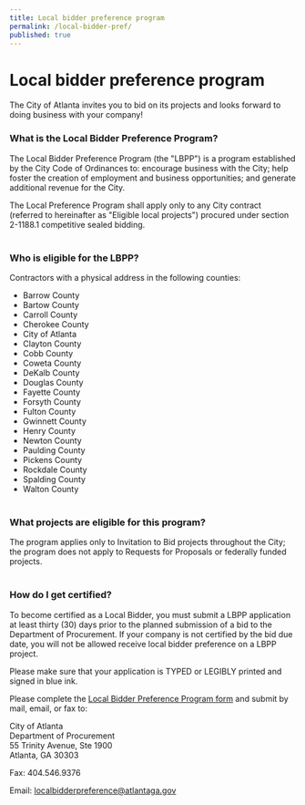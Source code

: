 ```yaml
---
title: Local bidder preference program
permalink: /local-bidder-pref/
published: true
---
```

# Local bidder preference program

The City of Atlanta invites you to bid on its projects and looks forward to doing business with your company!  

### **What is the Local Bidder Preference Program?**
The Local Bidder Preference Program (the "LBPP") is a program established by the City Code of Ordinances to: encourage business with the City; help foster the creation of employment and business opportunities; and generate additional revenue for the City.

The Local Preference Program shall apply only to any City contract (referred to hereinafter as "Eligible local projects") procured under section 2-1188.1 competitive sealed bidding.
<br><br>

### **Who is eligible for the LBPP?**
Contractors with a physical address in the following counties:  

- Barrow County
- Bartow County
- Carroll County
- Cherokee County
- City of Atlanta
- Clayton County
- Cobb County
- Coweta County
- DeKalb County
- Douglas County
- Fayette County
- Forsyth County
- Fulton County
- Gwinnett County
- Henry County
- Newton County
- Paulding County
- Pickens County
- Rockdale County
- Spalding County
- Walton County
<br><br>

### **What projects are eligible for this program?**
The program applies only to Invitation to Bid projects throughout the City; the program does not apply to Requests for Proposals or federally funded projects.
<br><br>

### **How do I get certified?**  
To become certified as a Local Bidder, you must submit a LBPP application at least thirty (30) days prior to the planned submission of a bid to the Department of Procurement. If your company is not certified by the bid due date, you will not be allowed receive local bidder preference on a LBPP project.  

Please make sure that your application is TYPED or LEGIBLY printed and signed in blue ink.  

Please complete the [Local Bidder Preference Program form](http://atlantaga.gov/modules/showdocument.aspx?documentid=5547) and submit by mail, email, or fax to:  

City of Atlanta  
Department of Procurement  
55 Trinity Avenue, Ste 1900  
Atlanta, GA 30303  

Fax: 404.546.9376  

Email: [localbidderpreference@atlantaga.gov](mailto:localbidderpreference@atlantaga.gov)
